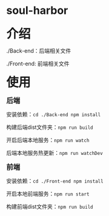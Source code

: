 # soul-harbor

<font size = 6>**介绍**</font>

./Back-end：后端相关文件

./Front-end: 前端相关文件

<font size = 6>**使用**</font>

<font size = 4>**后端**</font>

安装依赖：`cd ./Back-end npm install`

构建后端dist文件夹：`npm run build`

开启后端本地服务：`npm run watch`

后端本地服务热更新：`npm run watchDev`

<font size = 4>**前端**</font>

安装依赖：`cd ./Front-end npm install`

开启本地前端服务：`npm run start`

构建前端dist文件夹：`npm run build`